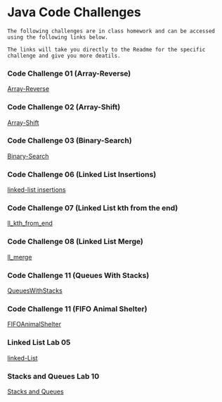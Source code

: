 # Java Code Challenges
    The following challenges are in class homework and can be accessed using the following links below.
    
    The links will take you directly to the Readme for the specific challenge and give you more deatils.
    
### Code Challenge 01 (Array-Reverse)
[Array-Reverse](/challengeReadme/array_reverse.md)

### Code Challenge 02 (Array-Shift)
[Array-Shift](/challengeReadme/arrayShift.md)

### Code Challenge 03 (Binary-Search)
[Binary-Search](/challengeReadme/BinarySearch.md)

### Code Challenge 06 (Linked List Insertions)
[linked-list insertions](/challengeReadme/ll_insertions.md)

### Code Challenge 07 (Linked List kth from the end)
[ll_kth_from_end](/challengeReadme/ll_kth_from_end.md)

### Code Challenge 08 (Linked List Merge)
[ll_merge](/challengeReadme/ll_merge.md) 

### Code Challenge 11 (Queues With Stacks)
[QueuesWithStacks](/challengeReadme/queueWithStacks.md)

### Code Challenge 11 (FIFO Animal Shelter)
[FIFOAnimalShelter](/challengeReadme/fifo_animal_shelter.md)

### Linked List Lab 05
[linked-List](/challengeReadme/linkedList.md)

### Stacks and Queues Lab 10
[Stacks and Queues](/challengeReadme/stacksAndQueues.md)
